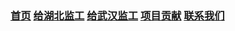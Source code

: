 


<!-- <a href="./" class="btn">首页</a> <a href="./hubei" class="btn">给湖北监工</a> <a href="./wuhan" class="btn">给武汉监工</a> -->

### [首页](./) [给湖北监工](./hubei) [给武汉监工](./wuhan) [项目贡献](./CONTRIBUTE) [联系我们](https://weileizeng.com/news/1992/06/29/contact/)

<!-- [免责声明](#免责声明) -->
<!--
[疫情导航](http://nav.werty.cn/)
[武汉2020](https://wuhan2020.github.io/zh-cn/index.html)
-->




